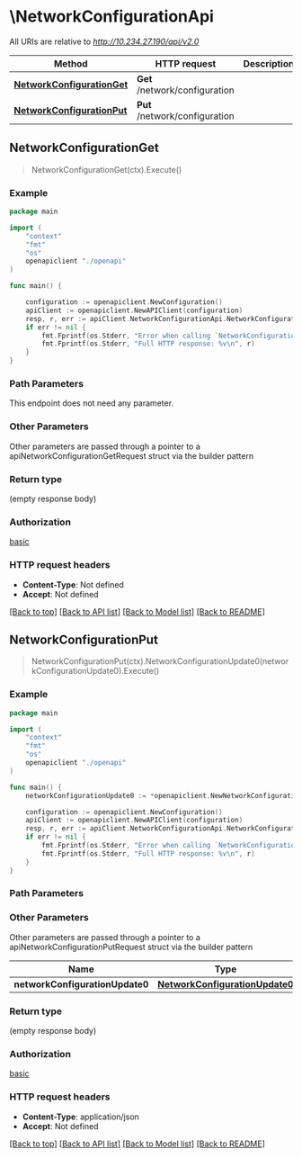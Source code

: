 # \NetworkConfigurationApi

All URIs are relative to *http://10.234.27.190/api/v2.0*

Method | HTTP request | Description
------------- | ------------- | -------------
[**NetworkConfigurationGet**](NetworkConfigurationApi.md#NetworkConfigurationGet) | **Get** /network/configuration | 
[**NetworkConfigurationPut**](NetworkConfigurationApi.md#NetworkConfigurationPut) | **Put** /network/configuration | 



## NetworkConfigurationGet

> NetworkConfigurationGet(ctx).Execute()



### Example

```go
package main

import (
    "context"
    "fmt"
    "os"
    openapiclient "./openapi"
)

func main() {

    configuration := openapiclient.NewConfiguration()
    apiClient := openapiclient.NewAPIClient(configuration)
    resp, r, err := apiClient.NetworkConfigurationApi.NetworkConfigurationGet(context.Background()).Execute()
    if err != nil {
        fmt.Fprintf(os.Stderr, "Error when calling `NetworkConfigurationApi.NetworkConfigurationGet``: %v\n", err)
        fmt.Fprintf(os.Stderr, "Full HTTP response: %v\n", r)
    }
}
```

### Path Parameters

This endpoint does not need any parameter.

### Other Parameters

Other parameters are passed through a pointer to a apiNetworkConfigurationGetRequest struct via the builder pattern


### Return type

 (empty response body)

### Authorization

[basic](../README.md#basic)

### HTTP request headers

- **Content-Type**: Not defined
- **Accept**: Not defined

[[Back to top]](#) [[Back to API list]](../README.md#documentation-for-api-endpoints)
[[Back to Model list]](../README.md#documentation-for-models)
[[Back to README]](../README.md)


## NetworkConfigurationPut

> NetworkConfigurationPut(ctx).NetworkConfigurationUpdate0(networkConfigurationUpdate0).Execute()





### Example

```go
package main

import (
    "context"
    "fmt"
    "os"
    openapiclient "./openapi"
)

func main() {
    networkConfigurationUpdate0 := *openapiclient.NewNetworkConfigurationUpdate0() // NetworkConfigurationUpdate0 |  (optional)

    configuration := openapiclient.NewConfiguration()
    apiClient := openapiclient.NewAPIClient(configuration)
    resp, r, err := apiClient.NetworkConfigurationApi.NetworkConfigurationPut(context.Background()).NetworkConfigurationUpdate0(networkConfigurationUpdate0).Execute()
    if err != nil {
        fmt.Fprintf(os.Stderr, "Error when calling `NetworkConfigurationApi.NetworkConfigurationPut``: %v\n", err)
        fmt.Fprintf(os.Stderr, "Full HTTP response: %v\n", r)
    }
}
```

### Path Parameters



### Other Parameters

Other parameters are passed through a pointer to a apiNetworkConfigurationPutRequest struct via the builder pattern


Name | Type | Description  | Notes
------------- | ------------- | ------------- | -------------
 **networkConfigurationUpdate0** | [**NetworkConfigurationUpdate0**](NetworkConfigurationUpdate0.md) |  | 

### Return type

 (empty response body)

### Authorization

[basic](../README.md#basic)

### HTTP request headers

- **Content-Type**: application/json
- **Accept**: Not defined

[[Back to top]](#) [[Back to API list]](../README.md#documentation-for-api-endpoints)
[[Back to Model list]](../README.md#documentation-for-models)
[[Back to README]](../README.md)

